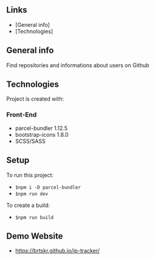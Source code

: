 ## Links
* [General info]
* [Technologies] 
## General info
Find repositories and informations about users on Github

## Technologies
Project is created with:
### Front-End
* parcel-bundler 1.12.5
* bootstrap-icons 1.8.0
* SCSS/SASS


## Setup
To run this project:
* ```$npm i -D parcel-bundler```
* ```$npm run dev```

To create a build:
* ```$npm run build```




## Demo Website
* https://brtskr.github.io/ip-tracker/
